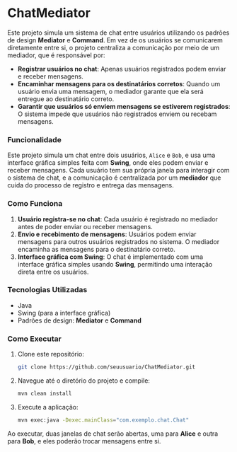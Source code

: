 # ChatMediator

Este projeto simula um sistema de chat entre usuários utilizando os padrões de design **Mediator** e **Command**. Em vez de os usuários se comunicarem diretamente entre si, o projeto centraliza a comunicação por meio de um mediador, que é responsável por:

- **Registrar usuários no chat**: Apenas usuários registrados podem enviar e receber mensagens.
- **Encaminhar mensagens para os destinatários corretos**: Quando um usuário envia uma mensagem, o mediador garante que ela será entregue ao destinatário correto.
- **Garantir que usuários só enviem mensagens se estiverem registrados**: O sistema impede que usuários não registrados enviem ou recebam mensagens.

### Funcionalidade

Este projeto simula um chat entre dois usuários, `Alice` e `Bob`, e usa uma interface gráfica simples feita com **Swing**, onde eles podem enviar e receber mensagens. Cada usuário tem sua própria janela para interagir com o sistema de chat, e a comunicação é centralizada por um **mediador** que cuida do processo de registro e entrega das mensagens.

### Como Funciona

1. **Usuário registra-se no chat**: Cada usuário é registrado no mediador antes de poder enviar ou receber mensagens.
2. **Envio e recebimento de mensagens**: Usuários podem enviar mensagens para outros usuários registrados no sistema. O mediador encaminha as mensagens para o destinatário correto.
3. **Interface gráfica com Swing**: O chat é implementado com uma interface gráfica simples usando **Swing**, permitindo uma interação direta entre os usuários.

### Tecnologias Utilizadas

- Java
- Swing (para a interface gráfica)
- Padrões de design: **Mediator** e **Command**

### Como Executar

1. Clone este repositório:
   ```bash
   git clone https://github.com/seuusuario/ChatMediator.git
   ```

2. Navegue até o diretório do projeto e compile:
   ```bash
   mvn clean install
   ```

3. Execute a aplicação:
   ```bash
   mvn exec:java -Dexec.mainClass="com.exemplo.chat.Chat"
   ```

Ao executar, duas janelas de chat serão abertas, uma para **Alice** e outra para **Bob**, e eles poderão trocar mensagens entre si.
